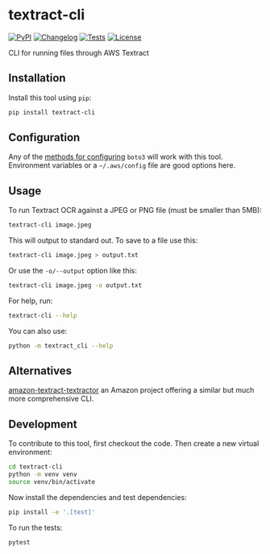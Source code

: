# textract-cli

[![PyPI](https://img.shields.io/pypi/v/textract-cli.svg)](https://pypi.org/project/textract-cli/)
[![Changelog](https://img.shields.io/github/v/release/simonw/textract-cli?include_prereleases&label=changelog)](https://github.com/simonw/textract-cli/releases)
[![Tests](https://github.com/simonw/textract-cli/actions/workflows/test.yml/badge.svg)](https://github.com/simonw/textract-cli/actions/workflows/test.yml)
[![License](https://img.shields.io/badge/license-Apache%202.0-blue.svg)](https://github.com/simonw/textract-cli/blob/master/LICENSE)

CLI for running files through AWS Textract

## Installation

Install this tool using `pip`:
```bash
pip install textract-cli
```
## Configuration

Any of the [methods for configuring](https://boto3.amazonaws.com/v1/documentation/api/latest/guide/configuration.html) `boto3` will work with this tool. Environment variables or a `~/.aws/config` file are good options here.

## Usage

To run Textract OCR against a JPEG or PNG file (must be smaller than 5MB):
```bash
textract-cli image.jpeg
```
This will output to standard out. To save to a file use this:
```bash
textract-cli image.jpeg > output.txt
```
Or use the `-o/--output` option like this:
```bash
textract-cli image.jpeg -o output.txt
```

For help, run:
```bash
textract-cli --help
```
You can also use:
```bash
python -m textract_cli --help
```
## Alternatives

[amazon-textract-textractor](https://aws-samples.github.io/amazon-textract-textractor/commandline.html) an Amazon project offering a similar but much more comprehensive CLI.

## Development

To contribute to this tool, first checkout the code. Then create a new virtual environment:
```bash
cd textract-cli
python -m venv venv
source venv/bin/activate
```
Now install the dependencies and test dependencies:
```bash
pip install -e '.[test]'
```
To run the tests:
```bash
pytest
```
